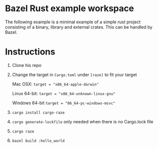 # Bazel Rust example workspace

The following example is a minimal example of a simple rust project consisting 
of a binary, library and external crates. This can be handled by Bazel.


# Instructions
1. Clone his repo 
2. Change the target in `Cargo.toml` under `[raze]` to fit your target

    Mac OSX: `target = "x86_64-apple-darwin"` 

    Linux 64-bit: `target = "x86_64-unknown-linux-gnu"`

    Windows 64-bit `target = "86_64-pc-windows-msvc"` 
    
3. `cargo install cargo-raze`
4. `cargo generate-lockfile` only needed when there is no Cargo.lock file
5. `cargo raze`
6. `bazel build :hello_world`